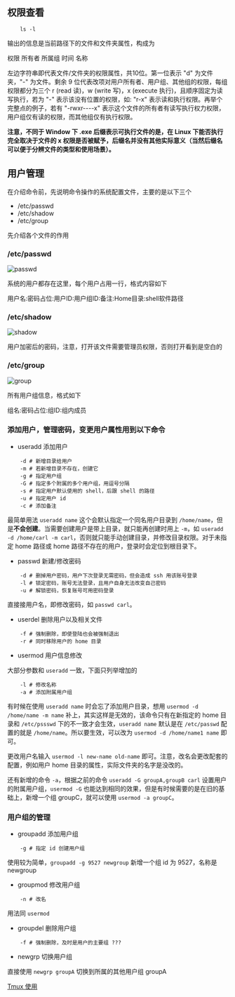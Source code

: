 ## 权限查看

```shell
    ls -l
```

输出的信息是当前路径下的文件和文件夹属性，构成为

权限 所有者 所属组 时间 名称

左边字符串即代表文件/文件夹的权限属性，共10位。第一位表示 "d" 为文件夹，"-" 为文件。剩余 9 位代表改项对用户所有者、用户组、其他组的权限，每组权限都分为三个 r (read 读)，w (write 写)，x (execute 执行)，且顺序固定为读写执行，若为 "-" 表示该没有位置的权限，如: "r-x" 表示读和执行权限。再举个完整点的例子，若有 "-rwxr----x" 表示这个文件的所有者有读写执行权力权限，用户组仅有读的权限，而其他组仅有执行权限。

**注意，不同于 Window 下 .exe 后缀表示可执行文件的是，在 Linux 下能否执行完全取决于文件的 x 权限是否被赋予，后缀名并没有其他实际意义（当然后缀名可以便于分辨文件的类型和使用场景）。**

## 用户管理

在介绍命令前，先说明命令操作的系统配置文件，主要的是以下三个

* /etc/passwd
* /etc/shadow
* /etc/group

先介绍各个文件的作用

### /etc/passwd

![passwd](/img/passwd.png)

系统的用户都存在这里，每个用户占用一行，格式内容如下

用户名:密码占位:用户ID:用户组ID:备注:Home目录:shell软件路径

### /etc/shadow

![shadow](/img/shadow.png)

用户加密后的密码，注意，打开该文件需要管理员权限，否则打开看到是空白的

### /etc/group

![group](/img/group.png)

所有用户组信息，格式如下

组名:密码占位:组ID:组内成员

### 添加用户，管理密码，变更用户属性用到以下命令

* useradd 添加用户

```shell
    -d # 新增目录给用户
    -m # 若新增目录不存在，创建它
    -g # 指定用户组
    -G # 指定多个附属的多个用户组，用逗号分隔
    -s # 指定用户默认使用的 shell，后跟 shell 的路径
    -u # 指定用户 id
    -c # 添加备注
```

最简单用法 `useradd name` 这个会默认指定一个同名用户目录到 `/home/name`，但是**不会创建**。当需要创建用户是带上目录，就只能再创建时用上 `-m`，如 `useradd -d /home/carl -m carl`，否则就只能手动创建目录，并修改目录权限。对于未指定 home 路径或 home 路径不存在的用户，登录时会定位到根目录下。

* passwd 新建/修改密码

```shell
    -d # 删掉用户密码，用户下次登录无需密码，但会造成 ssh 用该账号登录
    -l # 锁定密码，账号无法登录，且用户自身无法改变自己密码
    -u # 解锁密码，恢复账号可用密码登录
```

直接接用户名，即修改密码，如 `passwd carl`。

* userdel 删除用户以及相关文件

```shell
    -f # 强制删除，即使登陆也会被强制退出
    -r # 同时移除用户的 home 目录
```

* usermod 用户信息修改

大部分参数和 `useradd` 一致，下面只列举增加的

```shell
    -l # 修改名称
    -a # 添加附属用户组
```

有时候在使用 `useradd name` 时会忘了添加用户目录，想用 `usermod -d /home/name -m name` 补上，其实这样是无效的，该命令只有在新指定的 home 目录和 `/etc/pssswd` 下的不一致才会生效，`useradd name` 默认是在 `/etc/passwd` 配置的就是 `/home/name`。所以要生效，可以改为 `usermod -d /home/name1 name` 即可。

更改用户名输入 `usermod -l new-name old-name` 即可。注意，改名会更改配套的配置，例如用户 home 目录的属性，实际文件夹的名字是没改的。

还有新增的命令 `-a`，根据之前的命令 `useradd -G groupA,groupB carl` 设置用户的附属用户组，`usermod -G` 也能达到相同的效果，但是有时候需要的是在旧的基础上，新增一个组 groupC，就可以使用 `usermod -a groupC`。

### 用户组的管理

* groupadd 添加用户组

```shell
    -g # 指定 id 创建用户组
```

使用较为简单，`groupadd -g 9527 newgroup` 新增一个组 id 为 9527，名称是 newgroup

* groupmod 修改用户组

```shell
    -n # 改名
```

用法同 `usermod`

* groupdel 删除用户组

```shell
    -f # 强制删除，及时是用户的主要组 ???
```

* newgrp 切换用户组

直接使用 `newgrp groupA` 切换到所属的其他用户组 groupA



[Tmux 使用](https://zhuanlan.zhihu.com/p/137715607)
